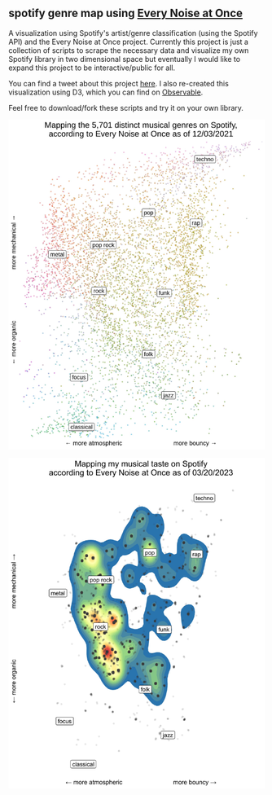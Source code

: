 ## spotify genre map using [Every Noise at Once](http://everynoise.com/)

A visualization using Spotify's artist/genre classification (using the Spotify API) and the Every Noise at Once project. Currently this project is just a collection of scripts to scrape the necessary data and visualize my own Spotify library in two dimensional space but eventually I would like to expand this project to be interactive/public for all.

You can find a tweet about this project [here](https://twitter.com/ben_tanen/status/1287392772224241667). I also re-created this visualization using D3, which you can find on [Observable](https://observablehq.com/@ben-tanen/visualizing-musical-genres-using-every-noise-at-once).

Feel free to download/fork these scripts and try it on your own library.

![Visualization of the different genres listed on Spotify in two dimensional genre space, based on "Every Noise At Once"](enao-all-map-latest.jpg)

![Visualization of my genre tastes on Spotify in two dimensional genre space, based on "Every Noise At Once"](bt-genre-map-latest.jpg)


